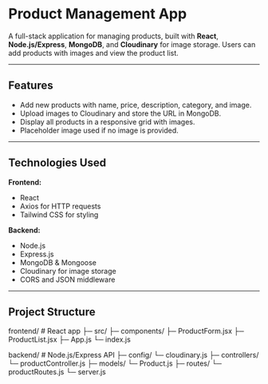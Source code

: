 # Product Management App

A full-stack application for managing products, built with **React**, **Node.js/Express**, **MongoDB**, and **Cloudinary** for image storage. Users can add products with images and view the product list.

---

## Features

- Add new products with name, price, description, category, and image.
- Upload images to Cloudinary and store the URL in MongoDB.
- Display all products in a responsive grid with images.
- Placeholder image used if no image is provided.

---

## Technologies Used

**Frontend:**

- React
- Axios for HTTP requests
- Tailwind CSS for styling

**Backend:**

- Node.js
- Express.js
- MongoDB & Mongoose
- Cloudinary for image storage
- CORS and JSON middleware

---

## Project Structure
frontend/ # React app
├─ src/
├─ components/
├─ ProductForm.jsx
├─ ProductList.jsx
├─ App.js
└─ index.js

backend/ # Node.js/Express API
├─ config/
└─ cloudinary.js
├─ controllers/
└─ productController.js
├─ models/
└─ Product.js
├─ routes/
└─ productRoutes.js
└─ server.js
